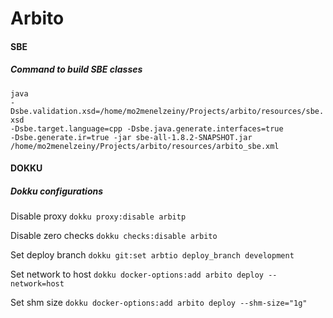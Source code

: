 # Arbito 
#### SBE 
##### Command to build SBE classes

<code>java -Dsbe.validation.xsd=/home/mo2menelzeiny/Projects/arbito/resources/sbe.xsd -Dsbe.target.language=cpp -Dsbe.java.generate.interfaces=true -Dsbe.generate.ir=true -jar sbe-all-1.8.2-SNAPSHOT.jar /home/mo2menelzeiny/Projects/arbito/resources/arbito_sbe.xml</code>
  
#### DOKKU
##### Dokku configurations
<p>Disable proxy <code>dokku proxy:disable arbitp</code>
<p>Disable zero checks <code>dokku checks:disable arbito</code>
<p>Set deploy branch <code>dokku git:set arbtio deploy_branch development</code>
<p>Set network to host <code>dokku docker-options:add arbito deploy --network=host</code>
<p>Set shm size <code>dokku docker-options:add arbito deploy --shm-size="1g"<c/ode>

